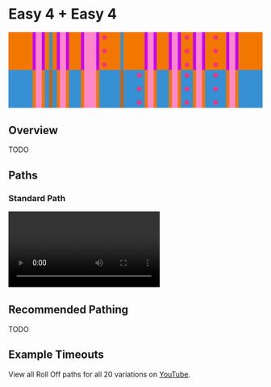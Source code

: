 # Easy 4 + Easy 4

![Easy 4 + Easy 4](../images/variations/easy-4-easy-4.jpg)

## Overview

TODO

## Paths

### Standard Path

<video controls>
  <source src="../../images/variations/easy-4-easy-4-standard-path.mp4" type="video/mp4">
</video>

## Recommended Pathing

TODO

## Example Timeouts

View all Roll Off paths for all 20 variations on [YouTube](https://www.youtube.com/playlist?list=PLG_QNSp9ZgJLWYSNl4vY26VJCZeOQHO1F).
